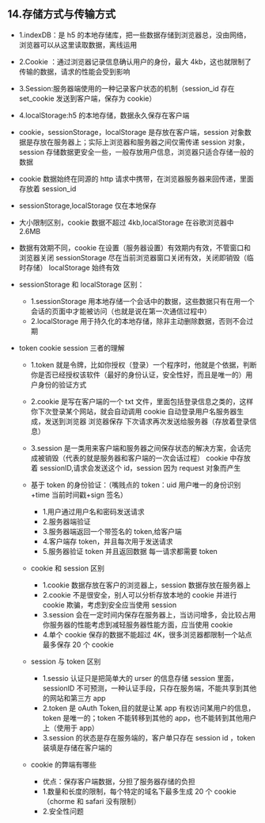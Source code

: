 ## 14.存储方式与传输方式

* 1.indexDB：是 h5 的本地存储库，把一些数据存储到浏览器总，没由网络，浏览器可以从这里读取数据，离线运用
* 2.Cookie ：通过浏览器记录信息确认用户的身份，最大 4kb，这也就限制了传输的数据，请求的性能会受到影响
* 3.Session:服务器端使用的一种记录客户状态的机制（session_id 存在 set_cookie 发送到客户端，保存为 cookie）
* 4.localStorage:h5 的本地存储，数据永久保存在客户端
* cookie，sessionStorage，localStorage 是存放在客户端，session 对象数据是存放在服务器上；实际上浏览器和服务器之间仅需传递 session 对象，session 存储数据更安全一些，一般存放用户信息，浏览器只适合存储一般的数据
* cookie 数据始终在同源的 http 请求中携带，在浏览器服务器来回传递，里面存放着 session_id
* sessionStorage,localStorage 仅在本地保存
* 大小限制区别，cookie 数据不超过 4kb,localStorage 在谷歌浏览器中 2.6MB
* 数据有效期不同，cookie 在设置（服务器设置）有效期内有效，不管窗口和浏览器关闭
  sessionStorage 尽在当前浏览器窗口关闭有效，关闭即销毁（临时存储）
  localStorage 始终有效
* sessionStorage 和 localStorage 区别：
  * 1.sessionStorage 用本地存储一个会话中的数据，这些数据只有在用一个会话的页面中才能被访问（也就是说在第一次通信过程中）
  * 2.localStorage 用于持久化的本地存储，除非主动删除数据，否则不会过期
* token cookie session 三者的理解

  * 1.token 就是令牌，比如你授权（登录）一个程序时，他就是个依据，判断你是否已经授权该软件（最好的身份认证，安全性好，而且是唯一的）用户身份的验证方式
  * 2.cookie 是写在客户端的一个 txt 文件，里面包括登录信息之类的，这样你下次登录某个网站，就会自动调用 cookie 自动登录用户名服务器生成，发送到浏览器 浏览器保存 下次请求再次发送给服务器（存放着登录信息）
  * 3.session 是一类用来客户端和服务器之间保存状态的解决方案，会话完成被销毁（代表的就是服务器和客户端的一次会话过程）
    cookie 中存放着 sessionID,请求会发送这个 id，session 因为 request 对象而产生
  * 基于 token 的身份验证：（嘴贱点的 token：uid 用户唯一的身份识别+time 当前时间戳+sign 签名）
    * 1.用户通过用户名和密码发送请求
    * 2.服务器端验证
    * 3.服务器端返回一个带签名的 token,给客户端
    * 4.客户端存 token，并且每次用于发送请求
    * 5.服务器验证 token 并且返回数据 每一请求都需要 token
  * cookie 和 session 区别
    * 1.cookie 数据存放在客户的浏览器上，session 数据存放在服务器上
    * 2.cookie 不是很安全，别人可以分析存放本地的 cookie 并进行 cookie 欺骗，考虑到安全应当使用 session
    * 3.session 会在一定时间内保存在服务器上，当访问增多，会比较占用你服务器的性能考虑到减轻服务器性能方面，应当使用 cookie
    * 4.单个 cookie 保存的数据不能超过 4K，很多浏览器都限制一个站点最多保存 20 个 cookie
  * session 与 token 区别
    * 1.sessio 认证只是把简单大的 urser 的信息存储 session 里面，sessionID 不可预测，一种认证手段，只存在服务端，不能共享到其他的网站和第三方 app
    * 2.token 是 oAuth Token,目的就是让某 app 有权访问某用户的信息，token 是唯一的；token 不能转移到其他的 app，也不能转到其他用户上（使用于 app）
    * 3.session 的状态是存在服务端的，客户单只存在 session id ，token 装填是存储在客户端的
  * cookie 的弊端有哪些

    * 优点：保存客户端数据，分担了服务器存储的负担
    * 1.数量和长度的限制，每个特定的域名下最多生成 20 个 cookie（chorme 和 safari 没有限制）
    * 2.安全性问题
